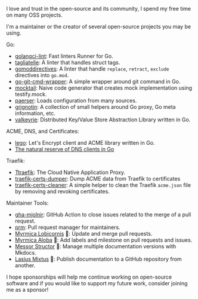 
I love and trust in the open-source and its community, I spend my free time on many OSS projects.

I'm a maintainer or the creator of several open-source projects you may be using.

Go:
- [golangci-lint](https://github.com/golangci/golangci-lint): Fast linters Runner for Go.
- [tagliatelle](https://github.com/ldez/tagliatelle): A linter that handles struct tags.
- [gomoddirectives](https://github.com/ldez/gomoddirectives): A linter that handle `replace`, `retract`, `exclude` directives into `go.mod`.
- [go-git-cmd-wrapper](https://github.com/ldez/go-git-cmd-wrapper): A simple wrapper around git command in Go.
- [mocktail](https://github.com/traefik/mocktail): Naive code generator that creates mock implementation using testify.mock.
- [paerser](https://github.com/traefik/paerser): Loads configuration from many sources.
- [grignotin](https://github.com/ldez/grignotin): A collection of small helpers around Go proxy, Go meta information, etc.
- [valkeyrie](https://github.com/kvtools/valkeyrie): Distributed Key/Value Store Abstraction Library written in Go.

ACME, DNS, and Certificates:
- [lego](https://github.com/go-acme/lego): Let's Encrypt client and ACME library written in Go.
- [The natural reserve of DNS clients in Go](https://github.com/nrdcg/)

Traefik:
- [Ttraefik](https://github.com/traefik/traefik): The Cloud Native Application Proxy.
- [traefik-certs-dumper](https://github.com/ldez/traefik-certs-dumper): Dump ACME data from Traefik to certificates
- [traefik-certs-cleaner](https://github.com/ldez/traefik-certs-cleaner): A simple helper to clean the Traefik `acme.json` file by removing and revoking certificates.

Maintainer Tools:
- [gha-mjolnir](https://github.com/ldez/gha-mjolnir): GitHub Action to close issues related to the merge of a pull request.
- [prm](https://github.com/ldez/prm): Pull request manager for maintainers.
- [Myrmica Lobicornis](https://github.com/traefik/lobicornis) 🐜: Update and merge pull requests.
- [Myrmica Aloba](https://github.com/traefik/aloba) 🐜: Add labels and milestone on pull requests and issues.
- [Messor Structor](https://github.com/traefik/structor) 🐜: Manage multiple documentation versions with Mkdocs.
- [Lasius Mixtus](https://github.com/traefik/mixtus) 🐜: Publish documentation to a GitHub repository from another.

I hope sponsorships will help me continue working on open-source software and if you would like to support my future work, consider joining me as a sponsor!
